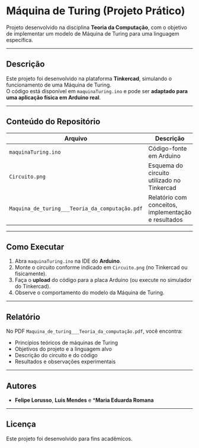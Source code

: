 # Máquina de Turing (Projeto Prático)

Projeto desenvolvido na disciplina **Teoria da Computação**, com o objetivo de implementar um modelo de Máquina de Turing para uma linguagem específica.

---

## Descrição

Este projeto foi desenvolvido na plataforma **Tinkercad**, simulando o funcionamento de uma Máquina de Turing.  
O código está disponível em `maquinaTuring.ino` e pode ser **adaptado para uma aplicação física em Arduino real**.  

---

## Conteúdo do Repositório

| Arquivo                        | Descrição                                       |
|-------------------------------|--------------------------------------------------|
| `maquinaTuring.ino`           | Código-fonte em Arduino                         |
| `Circuito.png`                | Esquema do circuito utilizado no Tinkercad      |
| `Maquina_de_turing___Teoria_da_computação.pdf` | Relatório com conceitos, implementação e resultados |

---

## Como Executar

1. Abra `maquinaTuring.ino` na IDE do **Arduino**.  
2. Monte o circuito conforme indicado em `Circuito.png` (no Tinkercad ou fisicamente).  
3. Faça o **upload** do código para a placa Arduino (ou execute no simulador do Tinkercad).  
4. Observe o comportamento do modelo da Máquina de Turing.  

---

## Relatório

No PDF `Maquina_de_turing___Teoria_da_computação.pdf`, você encontra:

- Princípios teóricos de máquinas de Turing  
- Objetivos do projeto e a linguagem alvo  
- Descrição do circuito e do código  
- Resultados e observações experimentais  

---

## Autores

- **Felipe Lorusso**, **Luis Mendes** e ***Maria Eduarda Romana**

---

## Licença 

Este projeto foi desenvolvido para fins acadêmicos.
